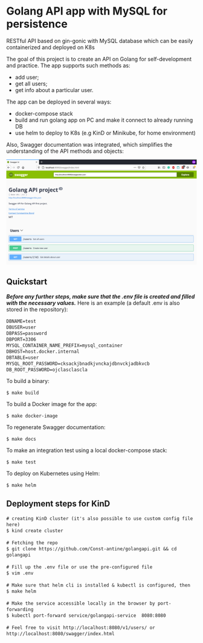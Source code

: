 # Golang API app with MySQL for persistence
RESTful API based on gin-gonic with MySQL database which can be easily containerized and deployed on K8s

The goal of this project is to create an API on Golang for self-development and practice. The app supports such methods as:
* add user;
* get all users;
* get info about a particular user.

The app can be deployed in several ways:
* docker-compose stack
* build and run golang app on PC and make it connect to already running DB
* use helm to deploy to K8s (e.g KinD or Minikube, for home environment)


Also, Swagger documentation was integrated, which simplifies the understanding of the API methods and objects:


![Image](https://raw.githubusercontent.com/Const-antine/golangapi/main/Screenshot%202021-02-04%20at%2007.56.11.png)

## Quickstart
***Before any further steps, make sure that the .env file is created and filled with the necessary values.***
Here is an example (a default .env is also stored in the repository):
```
DBNAME=test
DBUSER=user
DBPASS=password
DBPORT=3306
MYSQL_CONTAINER_NAME_PREFIX=mysql_container
DBHOST=host.docker.internal
DBTABLE=user
MYSQL_ROOT_PASSWORD=cksackjbnadkjvnckajdbnvckjadbkvcb
DB_ROOT_PASSWORD=ojclasclascla
```

To build a binary:
``` 
$ make build 
```

To build a Docker image for the app:
``` 
$ make docker-image 
```

To regenerate Swagger documentation:
``` 
$ make docs 
```

To make an integration test using a local docker-compose stack:
``` 
$ make test 
```

To deploy on Kubernetes using Helm:
``` 
$ make helm 
```


## Deployment steps for KinD

```
# creating KinD cluster (it's also possible to use custom config file here)
$ kind create cluster

# Fetching the repo
$ git clone https://github.com/Const-antine/golangapi.git && cd golangapi

# Fill up the .env file or use the pre-configured file 
$ vim .env

# Make sure that helm cli is installed & kubectl is configured, then
$ make helm

# Make the service accessible locally in the browser by port-forwarding
$ kubectl port-forward service/golangapi-service  8080:8080

# Feel free to visit http://localhost:8080/v1/users/ or http://localhost:8080/swagger/index.html

```


